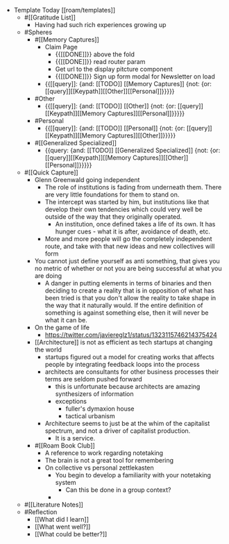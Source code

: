 - Template Today [[roam/templates]]
    - #[[Gratitude List]] 
        - Having had such rich experiences growing up
    - #Spheres 
        - #[[Memory Captures]]
            - Claim Page
                - {{[[DONE]]}} above the fold
                - {{[[DONE]]}} read router param
                - Get url to the display pitcture component
                - {{[[DONE]]}} Sign up form modal for Newsletter on load
            - {{[[query]]: {and: [[TODO]] [[Memory Captures]] {not: {or: [[query]][[Keypath]][[Other]][[Personal]]}}}}}
        - #Other
            - {{[[query]]: {and: [[TODO]] [[Other]] {not: {or: [[query]][[Keypath]][[Memory Captures]][[Personal]]}}}}}
        - #Personal
            - {{[[query]]: {and: [[TODO]] [[Personal]] {not: {or: [[query]][[Keypath]][[Memory Captures]][[Other]]}}}}}
        - #[[Generalized Specialized]]
            - {{query:  {and: [[TODO]] [[Generalized Specialized]] {not: {or: [[query]][[Keypath]][[Memory Captures]][[Other]][[Personal]]}}}}}
    - #[[Quick Capture]]
        - Glenn Greenwald going independent
            - The role of institutions is fading from underneath them. There are very little foundations for them to stand on. 
            - The intercept was started by him, but institutions like that develop their own tendencies which could very well be outside of the way that they originally operated.
                - An institution, once defined takes a life of its own. It has hunger cues - what it is after, avoidance of death, etc.
            - More and more people will go the completely independent route, and take with that new ideas and new collectives will form 
        - You cannot just define yourself as anti something, that gives you no metric of whether or not you are being successful at what you are doing 
            - A danger in putting elements in terms of binaries and then deciding to create a reality that is in opposition of what has been tried is that you don't allow the reality to take shape in the way that it naturally would. If the entire definition of something is against something else, then it will never be what it can be.
        - On the game of life
            - https://twitter.com/javiereglz1/status/1323115746214375424
        - [[Architecture]] is not as efficient as tech startups at changing the world
            - startups figured out a model for creating works that affects people by integrating feedback loops into the process
            - architects are consultants for other business processes their terms are seldom pushed forward
                - this is unfortunate because architects are amazing synthesizers of information
                - exceptions 
                    - fuller's dymaxion house
                    - tactical urbanism
            - Architecture seems to just be at the whim of the capitalist spectrum, and not a driver of capitalist production.
                - It is a service.
        - #[[Roam Book Club]]
            - A reference to work regarding notetaking
            - The brain is not a great tool for remembering
            - On collective vs personal zettlekasten
                - You begin to develop a familiarity with your notetaking system
                    - Can this be done in a group context?
                - 
    - #[[Literature Notes]]
    - #Reflection
        - [[What did I learn]]
        - [[What went well?]]
        - [[What could be better?]]
